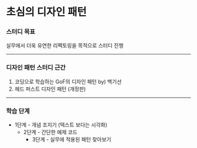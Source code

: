 
# 초심의 디자인 패턴

### 스터디 목표
실무에서 더욱 유연한 리펙토링을 목적으로 스터디 진행

----
### 디자인 패턴 스터디 근간
1. 코딩으로 학습하는 GoF의 디자인 패턴 by) 백기선 
2. 헤드 퍼스트 디자인 패턴 (개정판)

---- 
### 학습 단계
* 1단계 - 개념 조지기 (텍스트 보다는 시각화)
    - 2단계 - 간단한 예제 코드
        + 3단계 - 실무에 적용된 패턴 찾아보기

